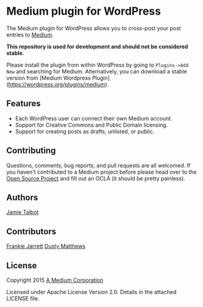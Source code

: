 # Medium plugin for WordPress

The Medium plugin for WordPress allows you to cross-post your post entries to [Medium](https://medium.com).

**This repository is used for development and should not be considered stable.** 

Please install the plugin from within WordPress by going to `Plugins->Add New` and searching for Medium. Alternatively, you can download a stable version from [Medium Wordpress Plugin] (https://wordpress.org/plugins/medium).

Features
--------

* Each WordPress user can connect their own Medium account.
* Support for Creative Commons and Public Domain licensing.
* Support for creating posts as drafts, unlisted, or public.

Contributing
------------

Questions, comments, bug reports, and pull requests are all welcomed. If you haven't contributed to a Medium project before please head over to the [Open Source Project](https://github.com/Medium/opensource#note-to-external-contributors) and fill out an OCLA (it should be pretty painless).

Authors
-------

[Jamie Talbot](https://github.com/majelbstoat)

Contributors
-------

[Frankie Jarrett](https://github.com/fjarrett)
[Dusty Matthews](https://github.com/dustym)

License
-------

Copyright 2015 [A Medium Corporation](https://medium.com)

Licensed under Apache License Version 2.0.  Details in the attached LICENSE file.
